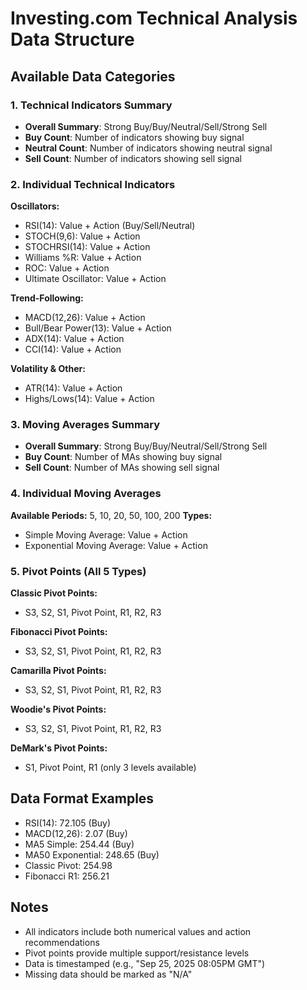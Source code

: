 # Investing.com Technical Analysis Data Structure

## Available Data Categories

### 1. Technical Indicators Summary
- **Overall Summary**: Strong Buy/Buy/Neutral/Sell/Strong Sell
- **Buy Count**: Number of indicators showing buy signal
- **Neutral Count**: Number of indicators showing neutral signal  
- **Sell Count**: Number of indicators showing sell signal

### 2. Individual Technical Indicators
**Oscillators:**
- RSI(14): Value + Action (Buy/Sell/Neutral)
- STOCH(9,6): Value + Action
- STOCHRSI(14): Value + Action  
- Williams %R: Value + Action
- ROC: Value + Action
- Ultimate Oscillator: Value + Action

**Trend-Following:**
- MACD(12,26): Value + Action
- Bull/Bear Power(13): Value + Action
- ADX(14): Value + Action
- CCI(14): Value + Action

**Volatility & Other:**
- ATR(14): Value + Action
- Highs/Lows(14): Value + Action

### 3. Moving Averages Summary
- **Overall Summary**: Strong Buy/Buy/Neutral/Sell/Strong Sell
- **Buy Count**: Number of MAs showing buy signal
- **Sell Count**: Number of MAs showing sell signal

### 4. Individual Moving Averages
**Available Periods:** 5, 10, 20, 50, 100, 200
**Types:**
- Simple Moving Average: Value + Action
- Exponential Moving Average: Value + Action

### 5. Pivot Points (All 5 Types)
**Classic Pivot Points:**
- S3, S2, S1, Pivot Point, R1, R2, R3

**Fibonacci Pivot Points:**
- S3, S2, S1, Pivot Point, R1, R2, R3

**Camarilla Pivot Points:**
- S3, S2, S1, Pivot Point, R1, R2, R3

**Woodie's Pivot Points:**
- S3, S2, S1, Pivot Point, R1, R2, R3

**DeMark's Pivot Points:**
- S1, Pivot Point, R1 (only 3 levels available)

## Data Format Examples
- RSI(14): 72.105 (Buy)
- MACD(12,26): 2.07 (Buy)
- MA5 Simple: 254.44 (Buy)
- MA50 Exponential: 248.65 (Buy)
- Classic Pivot: 254.98
- Fibonacci R1: 256.21

## Notes
- All indicators include both numerical values and action recommendations
- Pivot points provide multiple support/resistance levels
- Data is timestamped (e.g., "Sep 25, 2025 08:05PM GMT")
- Missing data should be marked as "N/A"
